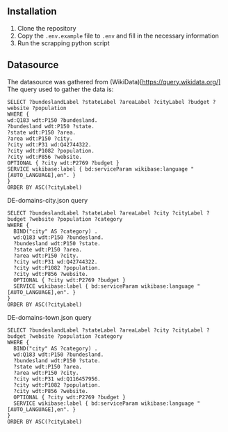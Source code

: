 ## Installation
1. Clone the repository
2. Copy the `.env.example` file to `.env` and fill in the necessary information
3. Run the scrapping python script

## Datasource
The datasource was gathered from (WikiData)[https://query.wikidata.org/]
The query used to gather the data is:
```sparql
SELECT ?bundeslandLabel ?stateLabel ?areaLabel ?cityLabel ?budget ?website ?population
WHERE {
wd:Q183 wdt:P150 ?bundesland.
?bundesland wdt:P150 ?state.
?state wdt:P150 ?area.
?area wdt:P150 ?city.
?city wdt:P31 wd:Q42744322.
?city wdt:P1082 ?population.
?city wdt:P856 ?website.
OPTIONAL { ?city wdt:P2769 ?budget }
SERVICE wikibase:label { bd:serviceParam wikibase:language "[AUTO_LANGUAGE],en". }
}
ORDER BY ASC(?cityLabel)
```

DE-domains-city.json query
```sparql
SELECT ?bundeslandLabel ?stateLabel ?areaLabel ?city ?cityLabel ?budget ?website ?population ?category
WHERE {
  BIND("city" AS ?category) .
  wd:Q183 wdt:P150 ?bundesland.
  ?bundesland wdt:P150 ?state.
  ?state wdt:P150 ?area.
  ?area wdt:P150 ?city.
  ?city wdt:P31 wd:Q42744322.  
  ?city wdt:P1082 ?population.
  ?city wdt:P856 ?website.
  OPTIONAL { ?city wdt:P2769 ?budget }
  SERVICE wikibase:label { bd:serviceParam wikibase:language "[AUTO_LANGUAGE],en". }
}
ORDER BY ASC(?cityLabel)
```

DE-domains-town.json query
```sparql
SELECT ?bundeslandLabel ?stateLabel ?areaLabel ?city ?cityLabel ?budget ?website ?population ?category
WHERE {
  BIND("city" AS ?category) .
  wd:Q183 wdt:P150 ?bundesland.
  ?bundesland wdt:P150 ?state.
  ?state wdt:P150 ?area.
  ?area wdt:P150 ?city. 
  ?city wdt:P31 wd:Q116457956.
  ?city wdt:P1082 ?population.
  ?city wdt:P856 ?website.
  OPTIONAL { ?city wdt:P2769 ?budget }
  SERVICE wikibase:label { bd:serviceParam wikibase:language "[AUTO_LANGUAGE],en". }
}
ORDER BY ASC(?cityLabel)
```